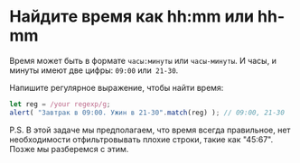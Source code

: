 # Найдите время как hh:mm или hh-mm

Время может быть в формате `часы:минуты` или `часы-минуты`. И часы, и минуты имеют две цифры: `09:00` или` 21-30`.

Напишите регулярное выражение, чтобы найти время:

```js
let reg = /your regexp/g;
alert( "Завтрак в 09:00. Ужин в 21-30".match(reg) ); // 09:00, 21-30
```

P.S. В этой задаче мы предполагаем, что время всегда правильное, нет необходимости отфильтровывать плохие строки, такие как "45:67". Позже мы разберемся с этим.
